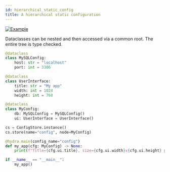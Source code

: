 ```yaml
---
id: hierarchical_static_config
title: A hierarchical static configuration
---
```


[![Example](https://img.shields.io/badge/-Example-informational)](https://github.com/facebookresearch/hydra/tree/master/examples/tutorials/structured_configs/2_static_complex/)

Dataclasses can be nested and then accessed via a common root.  The entire tree is type checked.

```python
@dataclass
class MySQLConfig:
    host: str = "localhost"
    port: int = 3306

@dataclass
class UserInterface:
    title: str = "My app"
    width: int = 1024
    height: int = 768

@dataclass
class MyConfig:
    db: MySQLConfig = MySQLConfig()
    ui: UserInterface = UserInterface()

cs = ConfigStore.instance()
cs.store(name="config", node=MyConfig)

@hydra.main(config_name="config")
def my_app(cfg: MyConfig) -> None:
    print(f"Title={cfg.ui.title}, size={cfg.ui.width}x{cfg.ui.height} pixels")

if __name__ == "__main__":
    my_app()
```